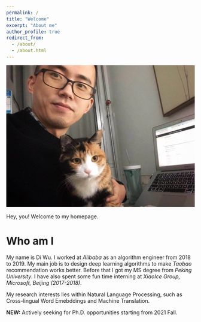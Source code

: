 ```yaml
---
permalink: /
title: "Welcome"
excerpt: "About me"
author_profile: true
redirect_from: 
  - /about/
  - /about.html
---
```


![My cat Yang and Me](images/moore_and_cat_total.jpg "cat")

Hey, you! Welcome to my homepage.

Who am I
======
My name is Di Wu.
I worked at *Alibaba* as an algorithm engineer from 2018 to 2019. My main job is to design deep learning algorithms to
make *Taobao* recommendation works better. Before that I got my MS degree from *Peking University*. I have also spent
some fun time interning at *XiaoIce Group, Microsoft, Beijing (2017-2018)*.

My research interests lies within Natural Language Processing, such as Cross-lingual Word Emebddings and Machine Translation.

**NEW:** Actively seeking for Ph.D. opportunities starting from 2021 Fall.

